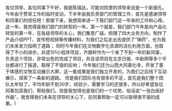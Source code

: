 各位领导、各位同事下午好，我是陈瑞达，可能对院里的领导来说是一个新面孔。今年由于贾哥工作的临时变动，下半年由我负责部门的管理工作，首先是感谢领导和同事们的信任吧！那接下来，我想简单讲一下我们部门这一年来的工作和心得。
这一年，我觉得是我们部门的转型的一年。第一个就是，我们部门今年是向产品化转型的第一年，在各级领导的关心，我们集思广益，梳理了四大业务方向，制作了产品介绍PPT、宣传短视频等传播材料，为我们之后走出去提供了”弹药“，也为我们未来发力指明了道路；
同时今年我们在文物数字化资源的活化利用方面，也取得了不小的进步。非遗101小程序项目，齐朗轩作为一个来了不到一年的新同事，负责这个项目，非常出色的完成了项目，并且该项目在北京日报、中新网等多个平台都进行了报道，取得了不错的反响；
今年我们还为山西大同善化寺，开发了基于体感的文物互动展示大屏，这一套成果是我们独立开发的，为我们之后线下互动展示，探索了一条新的道路。
但是我们团队也有很多的不足，首先是我们整个团队太年轻了，平均年龄不到30岁，经验少，需要学习的还很多，所以好希望各位同事包容我们、帮助我们。但是我觉得也是我们的一个优势，俗话说“一张白纸好作画”，我觉得我们未来在领导的关心下，在同事帮助一定可以取得很不错的成果。Í